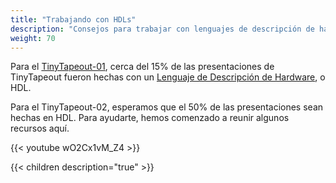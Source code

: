 ```yaml
---
title: "Trabajando con HDLs"
description: "Consejos para trabajar con lenguajes de descripción de hardware"
weight: 70
---
```


Para el [TinyTapeout-01](/runs/tt01/), cerca del 15% de las presentaciones de TinyTapeout fueron hechas con un [Lenguaje de Descripción de Hardware](https://www.zerotoasiccourse.com/terminology/hdl/), o HDL.

Para el TinyTapeout-02, esperamos que el 50% de las presentaciones sean hechas en HDL. Para ayudarte, hemos comenzado a reunir algunos recursos aquí.

{{< youtube wO2Cx1vM_Z4 >}}

{{< children description="true" >}}
